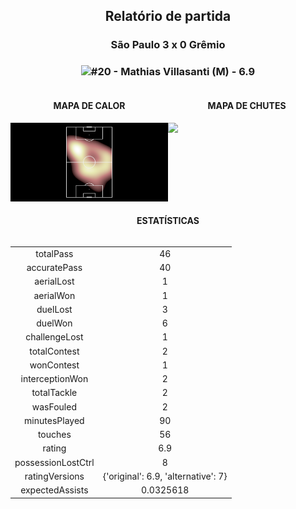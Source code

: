 <h2 style="text-align: center;">Relatório de partida</h3>

<h3 style="text-align: center;">São Paulo 3 x 0 Grêmio</h3>

<h3 style="text-align: center;"><img src="https://api.sofascore.com/api/v1/player/1139775/image">#20 - Mathias Villasanti (M) - 6.9</h3>

<div style="text-align: left; display: grid; grid-template-columns: 1fr 1fr;">
  <div>
    <h4 style="text-align: center;">MAPA DE CALOR</h3>
    <img src=../players/heatmaps/11652579_1139775.png>
</div>
  <div>
    <h4 style="text-align: center;">MAPA DE CHUTES</h3>
    <img src=../players/shotmaps/11652579_1139775.png>
  </div>
</div>

<h4 style="text-align: center;">ESTATÍSTICAS</h3>
<div style="text-align: center; display: grid; grid-template-columns: 1fr;">
  <div>
    <table>
        <tr>
            <td>totalPass
            </td>
            <td>46
            </td>
        </tr><tr>
            <td>accuratePass
            </td>
            <td>40
            </td>
        </tr><tr>
            <td>aerialLost
            </td>
            <td>1
            </td>
        </tr><tr>
            <td>aerialWon
            </td>
            <td>1
            </td>
        </tr><tr>
            <td>duelLost
            </td>
            <td>3
            </td>
        </tr><tr>
            <td>duelWon
            </td>
            <td>6
            </td>
        </tr><tr>
            <td>challengeLost
            </td>
            <td>1
            </td>
        </tr><tr>
            <td>totalContest
            </td>
            <td>2
            </td>
        </tr><tr>
            <td>wonContest
            </td>
            <td>1
            </td>
        </tr><tr>
            <td>interceptionWon
            </td>
            <td>2
            </td>
        </tr><tr>
            <td>totalTackle
            </td>
            <td>2
            </td>
        </tr><tr>
            <td>wasFouled
            </td>
            <td>2
            </td>
        </tr><tr>
            <td>minutesPlayed
            </td>
            <td>90
            </td>
        </tr><tr>
            <td>touches
            </td>
            <td>56
            </td>
        </tr><tr>
            <td>rating
            </td>
            <td>6.9
            </td>
        </tr><tr>
            <td>possessionLostCtrl
            </td>
            <td>8
            </td>
        </tr><tr>
            <td>ratingVersions
            </td>
            <td>{'original': 6.9, 'alternative': 7}
            </td>
        </tr><tr>
            <td>expectedAssists
            </td>
            <td>0.0325618
            </td>
        </tr>
        </table>
</div>